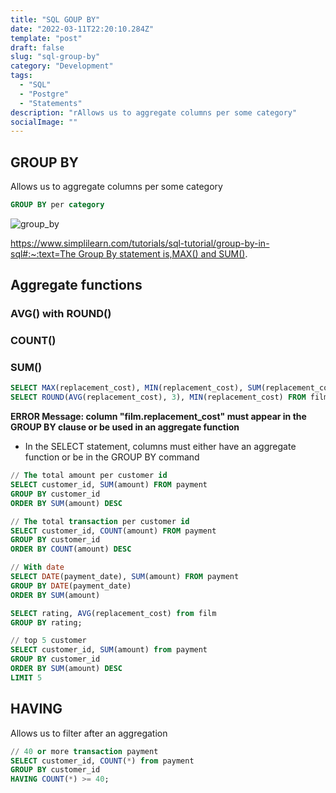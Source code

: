 ```yaml
---
title: "SQL GOUP BY"
date: "2022-03-11T22:20:10.284Z"
template: "post"
draft: false
slug: "sql-group-by"
category: "Development"
tags:
  - "SQL"
  - "Postgre"
  - "Statements"
description: "rAllows us to aggregate columns per some category"
socialImage: ""
---
```

## GROUP BY

Allows us to aggregate columns per some category

```sql
GROUP BY per category
```

![group_by](/media/group_by.jpg)

[https://www.simplilearn.com/tutorials/sql-tutorial/group-by-in-sql#:~:text=The Group By statement is,MAX() and SUM()](https://www.simplilearn.com/tutorials/sql-tutorial/group-by-in-sql#:~:text=The%20Group%20By%20statement%20is,MAX()%20and%20SUM()).

## Aggregate functions

### AVG() with ROUND()

### COUNT()

### SUM()

```sql
SELECT MAX(replacement_cost), MIN(replacement_cost), SUM(replacement_cost) FROM film;
SELECT ROUND(AVG(replacement_cost), 3), MIN(replacement_cost) FROM film;
```

**ERROR Message: column "film.replacement_cost" must appear in the GROUP BY clause or be used in an aggregate function**

- In the SELECT statement, columns must either have an aggregate function or be in the GROUP BY command

```sql
// The total amount per customer id
SELECT customer_id, SUM(amount) FROM payment
GROUP BY customer_id
ORDER BY SUM(amount) DESC

// The total transaction per customer id
SELECT customer_id, COUNT(amount) FROM payment
GROUP BY customer_id
ORDER BY COUNT(amount) DESC

// With date 
SELECT DATE(payment_date), SUM(amount) FROM payment
GROUP BY DATE(payment_date)
ORDER BY SUM(amount)

SELECT rating, AVG(replacement_cost) from film
GROUP BY rating;

// top 5 customer
SELECT customer_id, SUM(amount) from payment
GROUP BY customer_id
ORDER BY SUM(amount) DESC
LIMIT 5
```

## HAVING

Allows us to filter after an aggregation

```sql
// 40 or more transaction payment
SELECT customer_id, COUNT(*) from payment
GROUP BY customer_id
HAVING COUNT(*) >= 40;
```
